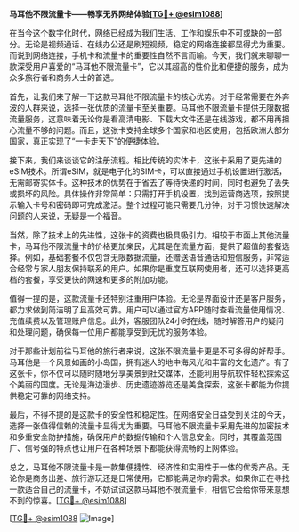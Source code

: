 **马耳他不限流量卡——畅享无界网络体验[[TG💪+ @esim1088](https://t.me/s/esim1088)]**

在当今这个数字化时代，网络已经成为我们生活、工作和娱乐中不可或缺的一部分。无论是视频通话、在线办公还是刷短视频，稳定的网络连接都显得尤为重要。而说到网络连接，手机卡和流量卡的重要性自然不言而喻。今天，我们就来聊聊一款深受用户喜爱的“马耳他不限流量卡”，它以其超高的性价比和便捷的服务，成为众多旅行者和商务人士的首选。

首先，让我们来了解一下这款马耳他不限流量卡的核心优势。对于经常需要在外奔波的人群来说，选择一张优质的流量卡至关重要。马耳他不限流量卡提供无限数据流量服务，这意味着无论你是看高清电影、下载大文件还是在线游戏，都不用再担心流量不够的问题。而且，这张卡支持全球多个国家和地区使用，包括欧洲大部分国家，真正实现了“一卡走天下”的便捷体验。

接下来，我们来谈谈它的注册流程。相比传统的实体卡，这张卡采用了更先进的eSIM技术。所谓eSIM，就是电子化的SIM卡，可以直接通过手机设置进行激活，无需邮寄实体卡。这种技术的优势在于省去了等待快递的时间，同时也避免了丢失或损坏的风险。具体操作非常简单：只需打开手机设置，找到运营商选项，按照提示输入卡号和密码即可完成激活。整个过程可能只需要几分钟，对于习惯快速解决问题的人来说，无疑是一个福音。

当然，除了技术上的先进性，这张卡的资费也极具吸引力。相较于市面上其他流量卡，马耳他不限流量卡的价格更加亲民，尤其是在流量方面，提供了超值的套餐选择。例如，基础套餐不仅包含无限数据流量，还赠送语音通话和短信服务，非常适合经常与家人朋友保持联系的用户。如果你是重度互联网使用者，还可以选择更高档的套餐，享受更快的网速和更多的附加功能。

值得一提的是，这款流量卡还特别注重用户体验。无论是界面设计还是客户服务，都力求做到简洁明了且高效可靠。用户可以通过官方APP随时查看流量使用情况、充值续费以及管理账户信息。此外，客服团队24小时在线，随时解答用户的疑问和处理问题，确保每一位用户都能享受到无忧的服务体验。

对于那些计划前往马耳他的旅行者来说，这张不限流量卡更是不可多得的好帮手。马耳他是一个风景如画的小岛国，拥有迷人的地中海风光和丰富的文化遗产。有了这张卡，你不仅可以随时随地分享美景到社交媒体，还能利用导航软件轻松探索这个美丽的国度。无论是海边漫步、历史遗迹游览还是美食探索，这张卡都能为你提供稳定可靠的网络支持。

最后，不得不提的是这款卡的安全性和稳定性。在网络安全日益受到关注的今天，选择一张值得信赖的流量卡显得尤为重要。马耳他不限流量卡采用先进的加密技术和多重安全防护措施，确保用户的数据传输和个人信息安全。同时，其覆盖范围广、信号强的特点也让用户在各种场景下都能获得流畅的上网体验。

总之，马耳他不限流量卡是一款集便捷性、经济性和实用性于一体的优秀产品。无论你是商务出差、旅行游玩还是日常使用，它都能满足你的需求。如果你正在寻找一款适合自己的流量卡，不妨试试这款马耳他不限流量卡，相信它会给你带来意想不到的惊喜。[[TG💪+ @esim1088](https://t.me/s/esim1088)]

[[TG💪+ @esim1088](https://t.me/s/esim1088) ![Image](https://i.postimg.cc/4NQfJmqS/Snipaste-2025-05-13-00-14-12.png)]